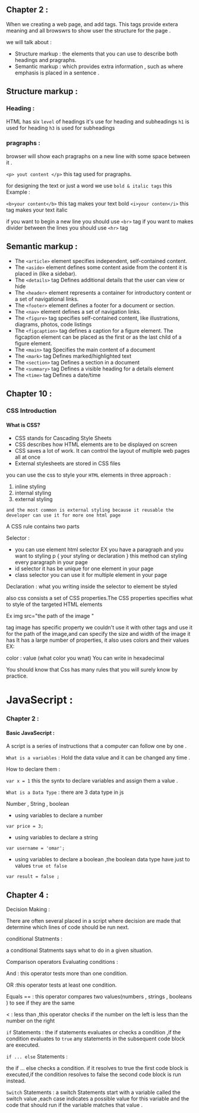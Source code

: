 ## Chapter 2 :


When we creating a web page, and add tags.
This tags provide extera meaning and all browswrs to show user the structure for the page .

we will talk about :

 - Structure markup : the elements that you can use to describe both headings and pragraphs.
 - Semantic markup : which provides extra information , such as where emphasis is placed in a sentence .





## Structure markup :











### Heading :







 HTML has six `level` of headings 
 it's use for heading and subheadings
 `h1` is used for heading
 `h3` is used for subheadings









### pragraphs :








browser will show each pragraphs on a new line with some space between it .






   `<p> yout content </p>` this tag used for pragraphs.

   for designing the text or just a word we use `bold & italic tags`
   this Example :


   `<b>your content</b>` this tag makes your text bold
   `<i>your conten</i>` this tag makes your text italic


if you want to begin a new line you should use `<br>` tag 
if you want to makes divider between the lines you should use `<hr>` tag 



## Semantic markup :


- The `<article>` element specifies independent, self-contained content.
- The `<aside>` element defines some content aside from the content it is placed in (like a sidebar).
- The  `<details>` tag Defines additional details that the user can view or hide
- The `<header>` element represents a container for introductory content or a set of navigational links.
- The `<footer>` element defines a footer for a document or section.
- The `<nav>` element defines a set of navigation links.
- The  `<figure>` tag specifies self-contained content, like illustrations, diagrams, photos, code listings
- The `<figcaption>` tag defines a caption for a figure element. The figcaption element can be placed as the first or as the last child of a figure element.
- The `<main>` tag Specifies the main content of a document
-  The `<mark>` tag Defines marked/highlighted text
- The `<section>` tag Defines a section in a document
- The `<summary>` tag Defines a visible heading for a details element
- The  `<time>` tag Defines a date/time



## Chapter 10 :



###  CSS Introduction




####  What is CSS?
 
 + CSS stands for Cascading Style Sheets
 + CSS describes how HTML elements are to be displayed on screen
 + CSS saves a lot of work. It can control the layout of multiple web pages all at once
 + External stylesheets are stored in CSS files
 
 


you can use the css to style your `HTML` elements in three approach :
1. inline styling 
2. internal styling 
3. external styling

`and the most common is external styling because it reusable the developer can use it for more one html page`




 A CSS rule contains two parts

 Selector :
 + you can use element html selector 
 EX 
 you have a paragraph and you want to styling 
 p {
 your styling
 or 
 declaration
 }
 this method can styling every  paragraph in your page 
 + id selector it has be unique for one element in your page 
 + class selector you can use it for multiple element in your page 
 
 Declaration : what you writing inside the selector to element be styled
 
 
 also css  consists a set of CSS properties.The CSS properties specifies what to style of the targeted HTML elements

Ex 
 img src="the path of the image "

tag image has specific property we couldn't use it with other tags and use it for the path of the image,and can specify the size and width of the image
it has It has a large number of properties, it also uses colors and their values
  EX:
  
  color : value (what color you wnat)
  You can write in  hexadecimal

You should know that Css has many rules that you will surely know by practice.



# JavaSecript :



### Chapter 2 :



####  Basic JavaSecript : 

A script is a series of instructions that a computer can follow one by one .


`What is a variables` : Hold the data value and it can be changed any time .

How to declare them :

`var x = 1` this the syntx to declare variables and assign them a value .

`What is a Data Type` : there are 3 data type in js

Number , String , boolean 


- using variables to declare a number 

`var price = 3;`

- using variables to declare a string 

`var username = 'omar';`

- using variables to declare a boolean ,the boolean data type have just to values `true ot false `

`var result = false ;`
 


## Chapter 4 : 

Decision Making :

There are often several placed in a script where decision are made that determine which lines of code should be run next.


conditional Statments :

a conditional Statments says what to do in a given situation.


Comparison operators Evaluating conditions :


And : this operator tests more than one condition.

OR :this operator tests at least one condition.

Equals == : this operator compares two values(numbers , strings , booleans ) to see if they are the same

< : less than ,this operator checks if the number on the left is less than the number on the right



 `if` Statements :
 the if statements evaluates or checks a condition ,if the condition evaluates to `true` any statements in the subsequent code block are executed.

  `if ... else` Statements :
  
  the  if ... else checks a condition. if it resolves to true the first code block is executed,if the condition resolves to false the second code block is run instead.


  `Switch` Statements :
   a switch Statements start with a variable called the switch value ,each case indicates a possible value for this variable and the code that should run if the variable matches that value .
